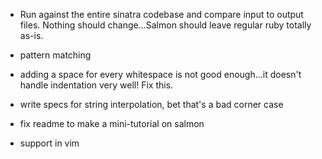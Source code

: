 - Run against the entire sinatra codebase and compare input to output files. Nothing should change...Salmon should leave regular ruby totally as-is.

- pattern matching

- adding a space for every whitespace is not good enough...it doesn't handle indentation very well! Fix this.

- write specs for string interpolation, bet that's a bad corner case
- fix readme to make a mini-tutorial on salmon

- support in vim
